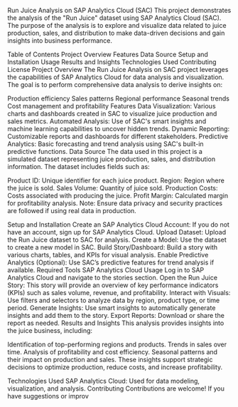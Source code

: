 Run Juice Analysis on SAP Analytics Cloud (SAC)
This project demonstrates the analysis of the "Run Juice" dataset using SAP Analytics Cloud (SAC). The purpose of the analysis is to explore and visualize data related to juice production, sales, and distribution to make data-driven decisions and gain insights into business performance.

Table of Contents
Project Overview
Features
Data Source
Setup and Installation
Usage
Results and Insights
Technologies Used
Contributing
License
Project Overview
The Run Juice Analysis on SAC project leverages the capabilities of SAP Analytics Cloud for data analysis and visualization. The goal is to perform comprehensive data analysis to derive insights on:

Production efficiency
Sales patterns
Regional performance
Seasonal trends
Cost management and profitability
Features
Data Visualization: Various charts and dashboards created in SAC to visualize juice production and sales metrics.
Automated Analysis: Use of SAC's smart insights and machine learning capabilities to uncover hidden trends.
Dynamic Reporting: Customizable reports and dashboards for different stakeholders.
Predictive Analytics: Basic forecasting and trend analysis using SAC's built-in predictive functions.
Data Source
The data used in this project is a simulated dataset representing juice production, sales, and distribution information. The dataset includes fields such as:

Product ID: Unique identifier for each juice product.
Region: Region where the juice is sold.
Sales Volume: Quantity of juice sold.
Production Costs: Costs associated with producing the juice.
Profit Margin: Calculated margin for profitability analysis.
Note: Ensure data privacy and security practices are followed if using real data in production.

Setup and Installation
Create an SAP Analytics Cloud Account: If you do not have an account, sign up for SAP Analytics Cloud.
Upload Dataset: Upload the Run Juice dataset to SAC for analysis.
Create a Model: Use the dataset to create a new model in SAC.
Build Story/Dashboard: Build a story with various charts, tables, and KPIs for visual analysis.
Enable Predictive Analytics (Optional): Use SAC’s predictive features for trend analysis if available.
Required Tools
SAP Analytics Cloud
Usage
Log in to SAP Analytics Cloud and navigate to the stories section.
Open the Run Juice Story: This story will provide an overview of key performance indicators (KPIs) such as sales volume, revenue, and profitability.
Interact with Visuals: Use filters and selectors to analyze data by region, product type, or time period.
Generate Insights: Use smart insights to automatically generate insights and add them to the story.
Export Reports: Download or share the report as needed.
Results and Insights
This analysis provides insights into the juice business, including:

Identification of top-performing regions and products.
Trends in sales over time.
Analysis of profitability and cost efficiency.
Seasonal patterns and their impact on production and sales.
These insights support strategic decisions to optimize production, reduce costs, and increase profitability.

Technologies Used
SAP Analytics Cloud: Used for data modeling, visualization, and analysis.
Contributing
Contributions are welcome! If you have suggestions or improv
